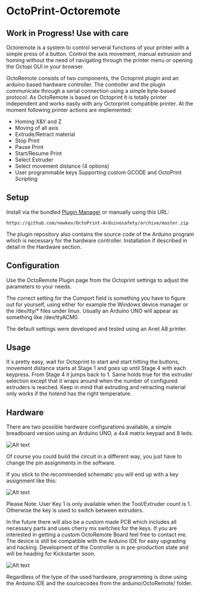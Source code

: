 # OctoPrint-Octoremote

## Work in Progress! Use with care ##

Octoremote is a system to control serveral functions of your printer with a simple press of a button. Control the axis movement, manual extrusion and homing without the need of navigating through the printer menu or opening the Octopi GUI in your browser. 

OctoRemote consists of two components, the Octoprint plugin and an arduino based hardware controller. The controller and the plugin communicate through a serial connection using a simple byte-based protocol. As OctoRemote is based on Octoprint it is totally printer independent and works easily with any Octorprint compatible printer. At the moment following printer actions are implemented:

* Homing X&Y and Z
* Moving of all axis
* Extrude/Retract material
* Stop Print
* Pause Print
* Start/Resume Print
* Select Extruder
* Select movement distance (4 options)
* User programmable keys Supporting custom GCODE and OctoPrint Scripting

## Setup

Install via the bundled [Plugin Manager](https://github.com/foosel/OctoPrint/wiki/Plugin:-Plugin-Manager)
or manually using this URL:

    https://github.com/newkev/OctoPrint-Arduinosafety/archive/master.zip

The plugin repository also contains the source code of the Arduino program which is necessary for the hardware controller. Installation if described in detail in the Hardware section.

## Configuration

Use the OctoRemote Plugin page from the Octoprint settings to adjust the parameters to your needs. 

The correct setting for the Comport field is something you have to figure out for yourself, using either for example the Windows device manager or the /dev/tty/\* files under linux. Usually an Arduino UNO will appear as something like /dev/ttyACM0. 

The default settings were developed and tested using an Anet A8 printer.

## Usage

It´s pretty easy, wait for Octoprint to start and start hitting the buttons, movement distance starts at Stage 1 and goes up until Stage 4 with each keypress. From Stage 4 it jumps back to 1. Same holds true for the extruder selection except that it wraps around when the number of configured extruders is reached. Keep in mind that extruding and retracting material only works if the hotend has the right temperature.

## Hardware

There are two possible hardware configurations available, a simple breadboard version using an Arduino UNO, a 4x4 matrix keypad and 8 leds. 

![Alt text](/doku/Fritzing.PNG)

Of course you could build the circuit in a different way, you just have to change the pin assignments in the software.

If you stick to the recommended schematic you will end up with a key assignment like this:

![Alt text](/doku/Keypad.PNG)

Please Note: User Key 1 is only available when the Tool/Extruder count is 1. Otherwise the key is used to switch between extruders.

In the future there will also be a custom made PCB which includes all necessary parts and uses cherry mx switches for the keys. If you are interested in getting a custom OctoRemote Board
feel free to contact me.
The device is still be compatible with the Arduino IDE for easy upgrading and hacking. Development of the Controller is in pre-production state and will be heading for Kickstarter soon.

![Alt text](/doku/octoremote.jpg)

Regardless of the type of the used hardware, programming is done using the Arduino IDE and the sourcecodes from the arduino/OctoRemote/ folder.


